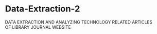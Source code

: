 # Data-Extraction-2
DATA EXTRACTION AND ANALYZING TECHNOLOGY RELATED ARTICLES OF LIBRARY JOURNAL WEBSITE
